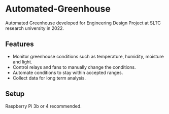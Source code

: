 # Automated-Greenhouse
Automated Greenhouse developed for Engineering Design Project at SLTC research university in 2022.

## Features

- Monitor greenhouse conditions such as temperature, humidity, moisture and light.
- Control relays and fans to manually change the conditions.
- Automate conditions to stay within accepted ranges.
- Collect data for long term analysis.

## Setup

Raspberry Pi 3b or 4 recommended.
